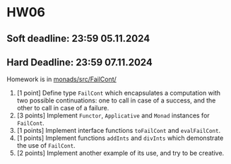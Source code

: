 # HW06
## Soft deadline: 23:59 05.11.2024
## Hard Deadline: 23:59 07.11.2024

Homework is in [monads/src/FailCont/](monads/src/FailCont/)

1. [1 point] Define type `FailCont` which encapsulates a computation with two possible continuations: one to call in case of a success, and the other to call in case of a failure. 
2. [3 points] Implement `Functor`, `Applicative` and `Monad` instances for `FailCont`.
3. [1 points] Implement interface functions `toFailCont` and `evalFailCont`. 
4. [1 points] Implement functions `addInts` and `divInts` which demonstrate the use of `FailCont`. 
5. [2 points] Implement another example of its use, and try to be creative. 

